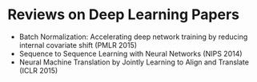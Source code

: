 # Reviews on Deep Learning Papers

* Batch Normalization: Accelerating deep network training by reducing internal covariate shift (PMLR 2015) 
* Sequence to Sequence Learning with Neural Networks (NIPS 2014) 
* Neural Machine Translation by Jointly Learning to Align and Translate (ICLR 2015)
